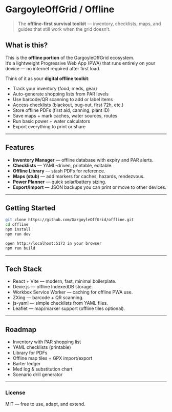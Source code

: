 # GargoyleOffGrid / Offline
> The **offline-first survival toolkit** — inventory, checklists, maps, and guides that still work when the grid doesn’t.

## What is this?
This is the **offline portion** of the GargoyleOffGrid ecosystem.  
It’s a lightweight Progressive Web App (PWA) that runs entirely on your device — no internet required after first load.  

Think of it as your **digital offline toolkit**:
- Track your inventory (food, meds, gear)  
- Auto-generate shopping lists from PAR levels  
- Use barcode/QR scanning to add or label items  
- Access checklists (blackout, bug-out, first 72h, etc.)  
- Store offline PDFs (first aid, canning, plant ID)  
- Save maps + mark caches, water sources, routes  
- Run basic power + water calculators  
- Export everything to print or share  

---

## Features
- **Inventory Manager** — offline database with expiry and PAR alerts.  
- **Checklists** — YAML-driven, printable, editable.  
- **Offline Library** — stash PDFs for reference.  
- **Maps (stub)** — add markers for caches, hazards, rendezvous.  
- **Power Planner** — quick solar/battery sizing.  
- **Export/Import** — JSON backups you can print or move to other devices.  

---

## Getting Started
```bash
git clone https://github.com/GargoyleOffGrid/offline.git
cd offline
npm install
npm run dev

open http://localhost:5173 in your browser
npm run build
```

---

## Tech Stack
- React + Vite — modern, fast, minimal boilerplate.
- Dexie.js — offline IndexedDB storage.
- Workbox Service Worker — caching for offline PWA use.
- ZXing — barcode + QR scanning.
- js-yaml — simple checklists from YAML files.
- Leaflet — map/marker support (offline tiles optional).

---

## Roadmap
- Inventory with PAR shopping list
- YAML checklists (printable)
- Library for PDFs
- Offline map tiles + GPX import/export
- Barter ledger
- Med log & substitution chart
- Scenario drill generator

---

### License

MIT — free to use, adapt, and extend.
